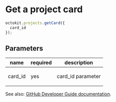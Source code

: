 # Get a project card

```js
octokit.projects.getCard({
  card_id
});
```

## Parameters

<table>
  <thead>
    <tr>
      <th>name</th>
      <th>required</th>
      <th>description</th>
    </tr>
  </thead>
  <tbody>
    <tr><td>card_id</td><td>yes</td><td>

card_id parameter

</td></tr>
  </tbody>
</table>

See also: [GitHub Developer Guide documentation](endpoint.documentationUrl).
